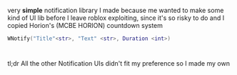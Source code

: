 very **simple** notification library I made because me wanted to make some kind of UI lib before I leave roblox exploiting, since it's so risky to do and I copied Horion's (MCBE HORION) countdown system
```lua
WNotify("Title"<str>, "Text" <str>, Duration <int>)
```
#
tl;dr All the other Notification UIs didn't fit my preference so I made my own
